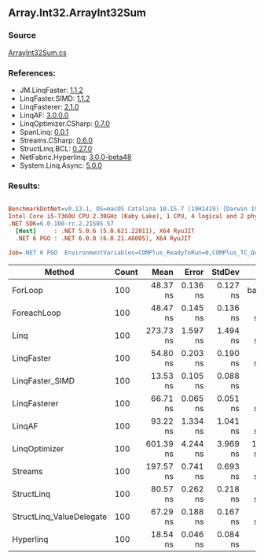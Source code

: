 ﻿## Array.Int32.ArrayInt32Sum

### Source
[ArrayInt32Sum.cs](../LinqBenchmarks/Array/Int32/ArrayInt32Sum.cs)

### References:
- JM.LinqFaster: [1.1.2](https://www.nuget.org/packages/JM.LinqFaster/1.1.2)
- LinqFaster.SIMD: [1.1.2](https://www.nuget.org/packages/LinqFaster.SIMD/1.0.3)
- LinqFasterer: [2.1.0](https://www.nuget.org/packages/LinqFasterer/2.1.0)
- LinqAF: [3.0.0.0](https://www.nuget.org/packages/LinqAF/3.0.0.0)
- LinqOptimizer.CSharp: [0.7.0](https://www.nuget.org/packages/LinqOptimizer.CSharp/0.7.0)
- SpanLinq: [0.0.1](https://www.nuget.org/packages/SpanLinq/0.0.1)
- Streams.CSharp: [0.6.0](https://www.nuget.org/packages/Streams.CSharp/0.6.0)
- StructLinq.BCL: [0.27.0](https://www.nuget.org/packages/StructLinq/0.27.0)
- NetFabric.Hyperlinq: [3.0.0-beta48](https://www.nuget.org/packages/NetFabric.Hyperlinq/3.0.0-beta48)
- System.Linq.Async: [5.0.0](https://www.nuget.org/packages/System.Linq.Async/5.0.0)

### Results:
``` ini

BenchmarkDotNet=v0.13.1, OS=macOS Catalina 10.15.7 (19H1419) [Darwin 19.6.0]
Intel Core i5-7360U CPU 2.30GHz (Kaby Lake), 1 CPU, 4 logical and 2 physical cores
.NET SDK=6.0.100-rc.2.21505.57
  [Host]     : .NET 5.0.6 (5.0.621.22011), X64 RyuJIT
  .NET 6 PGO : .NET 6.0.0 (6.0.21.48005), X64 RyuJIT

Job=.NET 6 PGO  EnvironmentVariables=COMPlus_ReadyToRun=0,COMPlus_TC_QuickJitForLoops=1,COMPlus_TieredPGO=1  Runtime=.NET 6.0  

```
|                   Method | Count |      Mean |    Error |   StdDev |         Ratio | RatioSD |  Gen 0 | Allocated |
|------------------------- |------ |----------:|---------:|---------:|--------------:|--------:|-------:|----------:|
|                  ForLoop |   100 |  48.37 ns | 0.136 ns | 0.127 ns |      baseline |         |      - |         - |
|              ForeachLoop |   100 |  48.47 ns | 0.145 ns | 0.136 ns |  1.00x slower |   0.00x |      - |         - |
|                     Linq |   100 | 273.73 ns | 1.597 ns | 1.494 ns |  5.66x slower |   0.03x | 0.0153 |      32 B |
|               LinqFaster |   100 |  54.80 ns | 0.203 ns | 0.190 ns |  1.13x slower |   0.01x |      - |         - |
|          LinqFaster_SIMD |   100 |  13.53 ns | 0.105 ns | 0.088 ns |  3.58x faster |   0.02x |      - |         - |
|             LinqFasterer |   100 |  66.71 ns | 0.065 ns | 0.051 ns |  1.38x slower |   0.00x |      - |         - |
|                   LinqAF |   100 |  93.22 ns | 1.334 ns | 1.041 ns |  1.93x slower |   0.02x |      - |         - |
|            LinqOptimizer |   100 | 601.39 ns | 4.244 ns | 3.969 ns | 12.43x slower |   0.09x | 0.0114 |      24 B |
|                  Streams |   100 | 197.57 ns | 0.741 ns | 0.693 ns |  4.08x slower |   0.02x | 0.0994 |     208 B |
|               StructLinq |   100 |  80.57 ns | 0.262 ns | 0.218 ns |  1.67x slower |   0.01x | 0.0153 |      32 B |
| StructLinq_ValueDelegate |   100 |  67.29 ns | 0.188 ns | 0.167 ns |  1.39x slower |   0.00x |      - |         - |
|                Hyperlinq |   100 |  18.54 ns | 0.046 ns | 0.084 ns |  2.61x faster |   0.01x |      - |         - |
